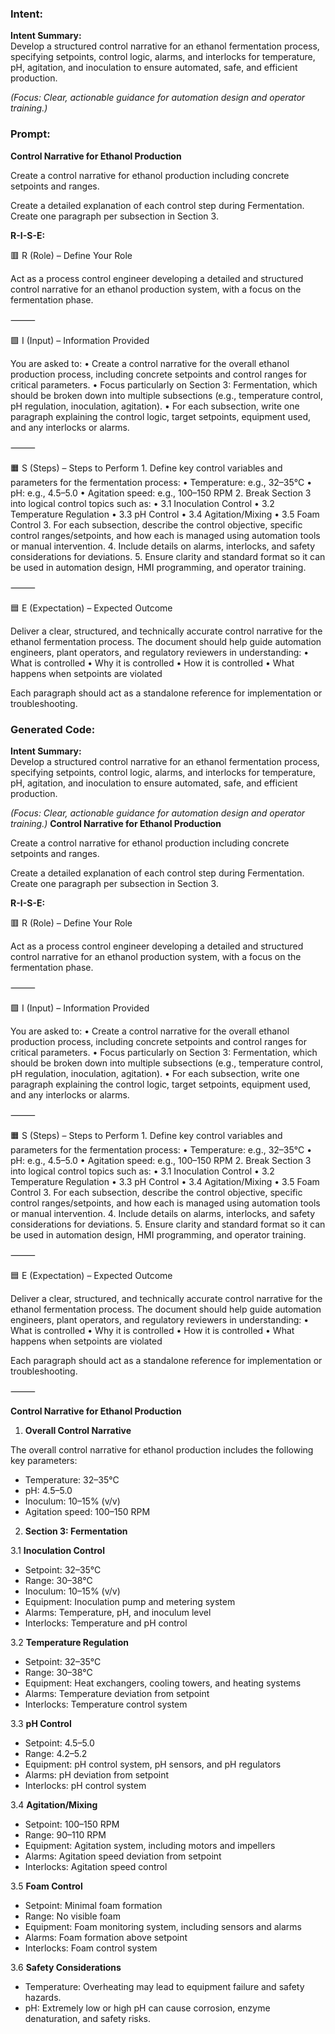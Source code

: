 ### Intent:
**Intent Summary:**  
Develop a structured control narrative for an ethanol fermentation process, specifying setpoints, control logic, alarms, and interlocks for temperature, pH, agitation, and inoculation to ensure automated, safe, and efficient production.  

*(Focus: Clear, actionable guidance for automation design and operator training.)*

### Prompt:
**Control Narrative for Ethanol Production**

Create a control narrative for ethanol production including concrete setpoints and ranges.

Create a detailed explanation of each control step during Fermentation. Create one paragraph per subsection in Section 3.


**R-I-S-E:**

🟥 R (Role) – Define Your Role

Act as a process control engineer developing a detailed and structured control narrative for an ethanol production system, with a focus on the fermentation phase.

⸻

🟩 I (Input) – Information Provided

You are asked to:
	•	Create a control narrative for the overall ethanol production process, including concrete setpoints and control ranges for critical parameters.
	•	Focus particularly on Section 3: Fermentation, which should be broken down into multiple subsections (e.g., temperature control, pH regulation, inoculation, agitation).
	•	For each subsection, write one paragraph explaining the control logic, target setpoints, equipment used, and any interlocks or alarms.

⸻

🟧 S (Steps) – Steps to Perform
	1.	Define key control variables and parameters for the fermentation process:
	•	Temperature: e.g., 32–35°C
	•	pH: e.g., 4.5–5.0
	•	Agitation speed: e.g., 100–150 RPM
	2.	Break Section 3 into logical control topics such as:
	•	3.1 Inoculation Control
	•	3.2 Temperature Regulation
	•	3.3 pH Control
	•	3.4 Agitation/Mixing
	•	3.5 Foam Control
	3.	For each subsection, describe the control objective, specific control ranges/setpoints, and how each is managed using automation tools or manual intervention.
	4.	Include details on alarms, interlocks, and safety considerations for deviations.
	5.	Ensure clarity and standard format so it can be used in automation design, HMI programming, and operator training.

⸻

🟦 E (Expectation) – Expected Outcome

Deliver a clear, structured, and technically accurate control narrative for the ethanol fermentation process. The document should help guide automation engineers, plant operators, and regulatory reviewers in understanding:
	•	What is controlled
	•	Why it is controlled
	•	How it is controlled
	•	What happens when setpoints are violated

Each paragraph should act as a standalone reference for implementation or troubleshooting.

### Generated Code:
**Intent Summary:**  
Develop a structured control narrative for an ethanol fermentation process, specifying setpoints, control logic, alarms, and interlocks for temperature, pH, agitation, and inoculation to ensure automated, safe, and efficient production.  

*(Focus: Clear, actionable guidance for automation design and operator training.)*
**Control Narrative for Ethanol Production**

Create a control narrative for ethanol production including concrete setpoints and ranges.

Create a detailed explanation of each control step during Fermentation. Create one paragraph per subsection in Section 3.


**R-I-S-E:**

🟥 R (Role) – Define Your Role

Act as a process control engineer developing a detailed and structured control narrative for an ethanol production system, with a focus on the fermentation phase.

⸻

🟩 I (Input) – Information Provided

You are asked to:
	•	Create a control narrative for the overall ethanol production process, including concrete setpoints and control ranges for critical parameters.
	•	Focus particularly on Section 3: Fermentation, which should be broken down into multiple subsections (e.g., temperature control, pH regulation, inoculation, agitation).
	•	For each subsection, write one paragraph explaining the control logic, target setpoints, equipment used, and any interlocks or alarms.

⸻

🟧 S (Steps) – Steps to Perform
	1.	Define key control variables and parameters for the fermentation process:
	•	Temperature: e.g., 32–35°C
	•	pH: e.g., 4.5–5.0
	•	Agitation speed: e.g., 100–150 RPM
	2.	Break Section 3 into logical control topics such as:
	•	3.1 Inoculation Control
	•	3.2 Temperature Regulation
	•	3.3 pH Control
	•	3.4 Agitation/Mixing
	•	3.5 Foam Control
	3.	For each subsection, describe the control objective, specific control ranges/setpoints, and how each is managed using automation tools or manual intervention.
	4.	Include details on alarms, interlocks, and safety considerations for deviations.
	5.	Ensure clarity and standard format so it can be used in automation design, HMI programming, and operator training.

⸻

🟦 E (Expectation) – Expected Outcome

Deliver a clear, structured, and technically accurate control narrative for the ethanol fermentation process. The document should help guide automation engineers, plant operators, and regulatory reviewers in understanding:
	•	What is controlled
	•	Why it is controlled
	•	How it is controlled
	•	What happens when setpoints are violated

Each paragraph should act as a standalone reference for implementation or troubleshooting.

⸻

**Control Narrative for Ethanol Production**

1. **Overall Control Narrative**

The overall control narrative for ethanol production includes the following key parameters:

- Temperature: 32–35°C
- pH: 4.5–5.0
- Inoculum: 10–15% (v/v)
- Agitation speed: 100–150 RPM

2. **Section 3: Fermentation**

3.1 **Inoculation Control**

- Setpoint: 32–35°C
- Range: 30–38°C
- Inoculum: 10–15% (v/v)
- Equipment: Inoculation pump and metering system
- Alarms: Temperature, pH, and inoculum level
- Interlocks: Temperature and pH control

3.2 **Temperature Regulation**

- Setpoint: 32–35°C
- Range: 30–38°C
- Equipment: Heat exchangers, cooling towers, and heating systems
- Alarms: Temperature deviation from setpoint
- Interlocks: Temperature control system

3.3 **pH Control**

- Setpoint: 4.5–5.0
- Range: 4.2–5.2
- Equipment: pH control system, pH sensors, and pH regulators
- Alarms: pH deviation from setpoint
- Interlocks: pH control system

3.4 **Agitation/Mixing**

- Setpoint: 100–150 RPM
- Range: 90–110 RPM
- Equipment: Agitation system, including motors and impellers
- Alarms: Agitation speed deviation from setpoint
- Interlocks: Agitation speed control

3.5 **Foam Control**

- Setpoint: Minimal foam formation
- Range: No visible foam
- Equipment: Foam monitoring system, including sensors and alarms
- Alarms: Foam formation above setpoint
- Interlocks: Foam control system

3.6 **Safety Considerations**

- Temperature: Overheating may lead to equipment failure and safety hazards.
- pH: Extremely low or high pH can cause corrosion, enzyme denaturation, and safety risks.

